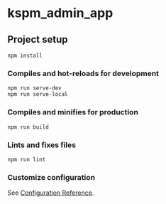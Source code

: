# kspm_admin_app

## Project setup

```
npm install
```

### Compiles and hot-reloads for development

```
npm run serve-dev
npm run serve-local
```

### Compiles and minifies for production

```
npm run build
```

### Lints and fixes files

```
npm run lint
```

### Customize configuration

See [Configuration Reference](https://cli.vuejs.org/config/).
